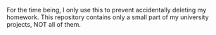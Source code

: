 For the time being, I only use this to prevent accidentally deleting my homework. 
This repository contains only a small part of my university projects, NOT all of them.
